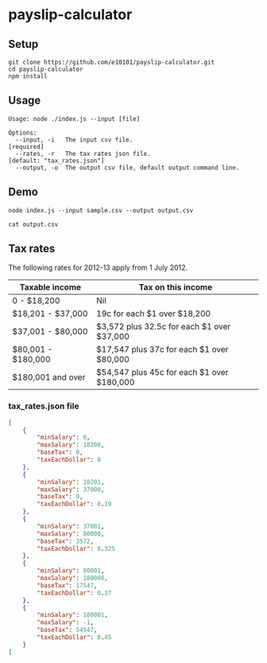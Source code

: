 # payslip-calculator

## Setup

```
git clone https://github.com/e10101/payslip-calculator.git
cd payslip-calculator
npm install
```

## Usage
```
Usage: node ./index.js --input [file]

Options:
  --input, -i   The input csv file.                                [required]
  --rates, -r   The tax rates json file.                           [default: "tax_rates.json"]
  --output, -o  The output csv file, default output command line.
```

## Demo
```
node index.js --input sample.csv --output output.csv

cat output.csv
```

## Tax rates
The following rates for 2012-13 apply from 1 July 2012.

Taxable income | Tax on this income
--- | ---
0 - $18,200 | Nil
$18,201 - $37,000 | 19c for each $1 over $18,200
$37,001 - $80,000 | $3,572 plus 32.5c for each $1 over $37,000
$80,001 - $180,000 | $17,547 plus 37c for each $1 over $80,000
$180,001 and over | $54,547 plus 45c for each $1 over $180,000

### tax_rates.json file
```json
[
    {
        "minSalary": 0,
        "maxSalary": 18200,
        "baseTax": 0,
        "taxEachDollar": 0
    },
    {
        "minSalary": 18201,
        "maxSalary": 37000,
        "baseTax": 0,
        "taxEachDollar": 0.19
    },
    {
        "minSalary": 37001,
        "maxSalary": 80000,
        "baseTax": 3572,
        "taxEachDollar": 0.325
    },
    {
        "minSalary": 80001,
        "maxSalary": 180000,
        "baseTax": 17547,
        "taxEachDollar": 0.37
    },
    {
        "minSalary": 180001,
        "maxSalary": -1,
        "baseTax": 54547,
        "taxEachDollar": 0.45
    }
]
```
